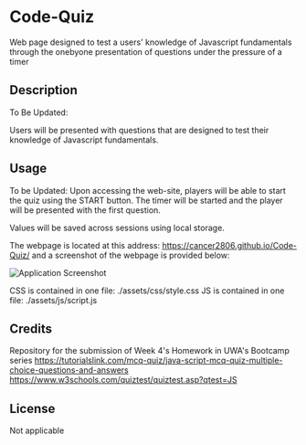 # Code-Quiz
Web page designed to test a users' knowledge of Javascript fundamentals through the onebyone presentation of questions under the pressure of a timer


## Description
To Be Updated:

Users will be presented with questions that are designed to test their knowledge of Javascript fundamentals.  


## Usage
To be Updated:
Upon accessing the web-site, players will be able to start the quiz using the START button.  The timer will be started and the player will be presented with the first question.

Values will be saved across sessions using local storage.


The webpage is located at this address:  https://cancer2806.github.io/Code-Quiz/ and a screenshot of the webpage is provided below:

![Application Screenshot](./assets/images/xxx.png)

CSS is contained in one file:  ./assets/css/style.css
JS is contained in one file: ./assets/js/script.js


## Credits
Repository for the submission of Week 4's Homework in UWA's Bootcamp series
https://tutorialslink.com/mcq-quiz/java-script-mcq-quiz-multiple-choice-questions-and-answers
https://www.w3schools.com/quiztest/quiztest.asp?qtest=JS

## License
Not applicable